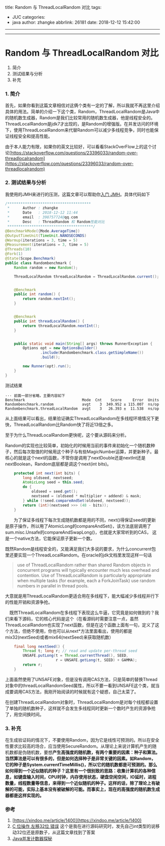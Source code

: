 title: Random 与 ThreadLocalRandom 对比
tags:
  - JUC
categories:
  - java
author: zhangke
abbrlink: 26181
date: 2018-12-12 15:42:00
---
---
# Random 与 ThreadLocalRandom 对比

1. 简介
2. 测试结果与分析
3. 补充

### 1. 简介

首先，如果你看到这篇文章相信对这俩个类有一定的了解，所以我就不再这里介绍具体的用法。简单的介绍一下这个类，Random，ThreadLocalRandom是Java中的随机数生成器，Random是我们比较常用的随机数生成器，他是线程安全的。ThreadLocalRandom是jdk7才出现的，是Random的增强版。在并发访问的环境下，使用ThreadLocalRandom来代替Random可以减少多线程竞争，同时也能保证线程安全和提高性能。

由于本人能力有限，如果你的英文比较好，可以看看StackOverFlow上的这个讨论[https://stackoverflow.com/questions/23396033/random-over-threadlocalrandom](https://stackoverflow.com/questions/23396033/random-over-threadlocalrandom)
<!--  more -->

### 2. 测试结果与分析

我使用的JMH来进行的压测，这篇文章可以帮助你[入门 JMH](https://www.cnkirito.moe/java-jmh/)。具体代码如下

```java
/**************************************
 *      Author : zhangke
 *      Date   : 2018-12-12 11:44
 *      email  : 398757724@qq.com
 *      Desc   : ThreadRandom 和 Random性能对比
 ***************************************/
@BenchmarkMode({Mode.AverageTime})
@OutputTimeUnit(TimeUnit.NANOSECONDS)
@Warmup(iterations = 3, time = 5)
@Measurement(iterations = 3, time = 5)
@Threads(10)
@Fork(1)
@State(Scope.Benchmark)
public class Randombenchmark {
    Random random = new Random();

    ThreadLocalRandom threadLocalRandom = ThreadLocalRandom.current();


    @Benchmark
    public int random() {
        return random.nextInt();
    }


    @Benchmark
    public int threadLocalRandom() {
        return threadLocalRandom.nextInt();
    }


    public static void main(String[] args) throws RunnerException {
        Options opt = new OptionsBuilder()
                .include(Randombenchmark.class.getSimpleName())
                .build();

        new Runner(opt).run();
    }
}

```

测试结果

```
··· 前面一部分省略，主要内容如下
Benchmark                          Mode  Cnt    Score     Error  Units
Randombenchmark.random             avgt    3  349.952 ± 115.007  ns/op
Randombenchmark.threadLocalRandom  avgt    3   26.393 ±  11.538  ns/op
```

从上面结果可以看出，结果验证确实ThreadLocalRandom在多线程环境情况下更快，ThreadLocalRandom比Random快了将近13倍之多。

至于为什么ThreadLocalRandom更快呢，这个要从源码来分析。

Random的实现也比较简单，初始化的时候用当前的事件来初始化一个随机数种子，然后每次取值的时候用这个种子与有些MagicNumber运算，并更新种子。最核心的就是这个next的函数，不管你是调用了nextDouble还是nextInt还是nextBoolean，Random底层都是调这个next(int bits)。

```java
    protected int next(int bits) {
        long oldseed, nextseed;
        AtomicLong seed = this.seed;
        do {
            oldseed = seed.get();
            nextseed = (oldseed * multiplier + addend) & mask;
        } while (!seed.compareAndSet(oldseed, nextseed));
        return (int)(nextseed >>> (48 - bits));
    }
```

　　为了保证多线程下每次生成随机数都是用的不同，next()得保证seed的更新是原子操作，所以用了AtomicLong的compareAndSet()，该方法底层调用了sum.misc.Unsafe的compareAndSwapLong()，也就是大家常听到的CAS， 这是一个native方法，它能保证原子更新一个数。

既然Random是线程安全的，又能满足我们大多说的要求，为什么concurrent包里还要实现一个ThreadLocalRandom。在oracle的jdk文档里发现这样一句话

> use of ThreadLocalRandom rather than shared Random objects in concurrent programs will typically encounter much less overhead and contention. Use of ThreadLocalRandom is particularly appropriate when multiple tasks (for example, each a ForkJoinTask) use random numbers in parallel in thread pools.

大意就是用ThreadLocalRandom更适合用在多线程下，能大幅减少多线程并行下的性能开销和资源争抢。

　既然ThreadLocalRandom在多线程下表现这么牛逼，它究竟是如何做到的？我们来看下源码，它的核心代码是这个（在看源码时需要注意一点，虽然ThreadLocalRandom也实现了next函数，但是在这个函数上面有一句，定义了这个方法，但绝不使用，你也可以从next*方法里面看出，使用的都是mix32(nextSeed)或者mix64(nextSeed)来获取随机数）

```java
    final long nextSeed() {
        Thread t; long r; // read and update per-thread seed
        UNSAFE.putLong(t = Thread.currentThread(), SEED,
                       r = UNSAFE.getLong(t, SEED) + GAMMA);
        return r;
    }
```

上面虽然使用了UNSAFE对象，但是没有调用CAS方法，只是简单的替换Thread对象中的threadLocalRandomSeed属性，所以不要一看到UNSAFE这个类，就当成要调用CAS方法，我刚开始阅读的时候就有这个疑惑，自己太菜了。

在创建ThreadLocalRandom对象时，ThreadLocalRandom是对每个线程都设置了单独的随机数种子，这样就不会发生多线程同时更新一个数时产生的资源争抢了，用空间换时间。

### 3. 补充

在生成验证码的情况下，不要使用Random，因为它是线性可预测的。所以在安全性要求比较高的场合，应当使用SecureRandom。从理论上来说计算机产生的随机数都是伪随机数，要想**产生高强度的随机数，有两个重要的因素：种子和算法。当然算法是可以有很多的，但是如何选择种子是非常关键的因素。如Random，它的种子是System.currentTimeMillis()，所以它的随机数都是可预测的。那么如何得到一个近似随机的种子？这里有一个很别致的思路：收集计算机的各种信息，如键盘输入时间，CPU时钟，内存使用状态，硬盘空闲空间，IO延时，进程数量，线程数量等信息，来得到一个近似随机的种子。这样的话，除了理论上有破解的可能，实际上基本没有被破解的可能。而事实上，现在的高强度的随机数生成器都是这样实现的。**



### 参考

1. [https://xindoo.me/article/1400](https://xindoo.me/article/1400)
2. [C 位操作 左移32位 错误](https://blog.csdn.net/huqinweI987/article/details/70941199) 这个是我在进行源码研究时，发先自己int类型的说移动32位还是原数子，从这篇文章找到了答案
3. [Java并发计数器探秘](https://www.cnkirito.moe/java-random/)